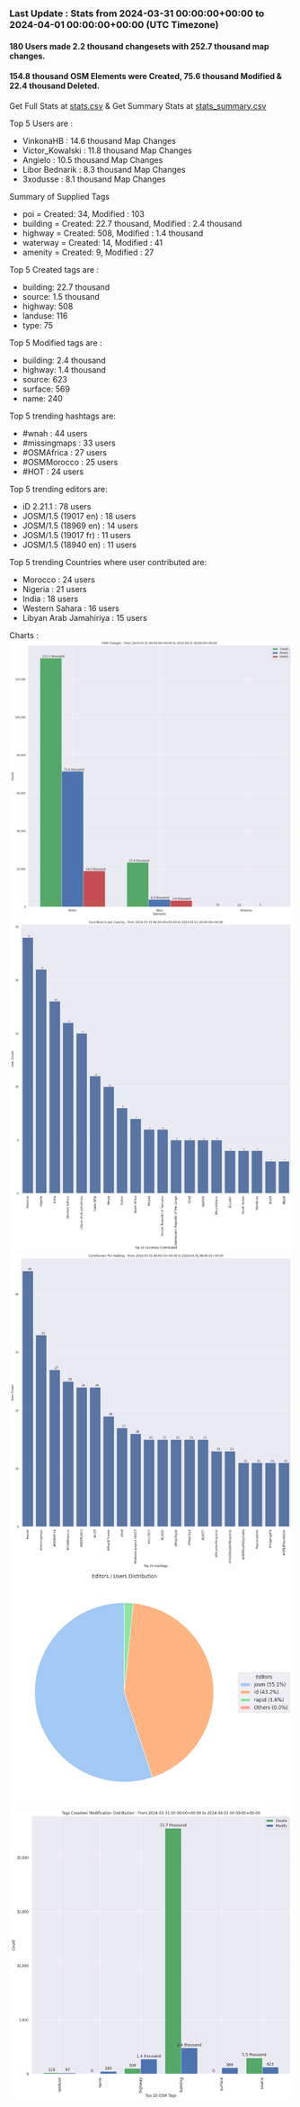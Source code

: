 ### Last Update : Stats from 2024-03-31 00:00:00+00:00 to 2024-04-01 00:00:00+00:00 (UTC Timezone)

#### 180 Users made 2.2 thousand changesets with 252.7 thousand map changes.
#### 154.8 thousand OSM Elements were Created, 75.6 thousand Modified & 22.4 thousand Deleted.
Get Full Stats at [stats.csv](/stats/hotosm/Daily/stats.csv)
 & Get Summary Stats at [stats_summary.csv](/stats/hotosm/Daily/stats_summary.csv)

Top 5 Users are : 
- VinkonaHB : 14.6 thousand Map Changes
- Victor_Kowalski : 11.8 thousand Map Changes
- Angielo : 10.5 thousand Map Changes
- Libor Bednarik : 8.3 thousand Map Changes
- 3xodusse : 8.1 thousand Map Changes

Summary of Supplied Tags
- poi = Created: 34, Modified : 103
- building = Created: 22.7 thousand, Modified : 2.4 thousand
- highway = Created: 508, Modified : 1.4 thousand
- waterway = Created: 14, Modified : 41
- amenity = Created: 9, Modified : 27


Top 5 Created tags are :
- building: 22.7 thousand
- source: 1.5 thousand
- highway: 508
- landuse: 116
- type: 75


Top 5 Modified tags are :
- building: 2.4 thousand
- highway: 1.4 thousand
- source: 623
- surface: 569
- name: 240


Top 5 trending hashtags are:
- #wnah : 44 users
- #missingmaps : 33 users
- #OSMAfrica : 27 users
- #OSMMorocco : 25 users
- #HOT : 24 users


Top 5 trending editors are:
- iD 2.21.1 : 78 users
- JOSM/1.5 (19017 en) : 18 users
- JOSM/1.5 (18969 en) : 14 users
- JOSM/1.5 (19017 fr) : 11 users
- JOSM/1.5 (18940 en) : 11 users


Top 5 trending Countries where user contributed are:
- Morocco : 24 users
- Nigeria : 21 users
- India : 18 users
- Western Sahara : 16 users
- Libyan Arab Jamahiriya : 15 users


 Charts : 
![Alt text](./stats_osm_changes.png) 
![Alt text](./stats_users_per_country.png) 
![Alt text](./stats_users_per_hashtag.png) 
![Alt text](./stats_editors_pie_chart.png) 
![Alt text](./stats_tags.png) 
